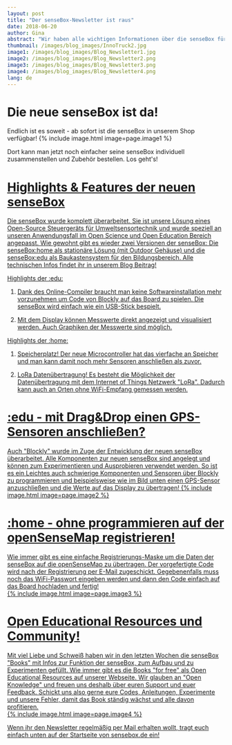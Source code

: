 ```yaml
---
layout: post
title: "Der senseBox-Newsletter ist raus"
date: 2018-06-20
author: Gina
abstract: "Wir haben alle wichtigen Informationen über die senseBox für euch übersichtlich in unserem Newsletter zusammengefasst."
thumbnail: /images/blog_images/InnoTruck2.jpg
image1: /images/blog_images/Blog_Newsletter1.jpg
image2: /images/blog_images/Blog_Newsletter2.png
image3: /images/blog_images/Blog_Newsletter3.png
image4: /images/blog_images/Blog_Newsletter4.png
lang: de
---
```

Die neue senseBox ist da!
============
Endlich ist es soweit - ab sofort ist die senseBox in unserem Shop verfügbar! 
{% include image.html image=page.image1 %}

Dort kann man jetzt noch einfacher seine senseBox individuell zusammenstellen und Zubehör bestellen. Los geht's! 
<a href="https://www.sensebox.kaufen/">


Highlights & Features der neuen senseBox
============
Die senseBox wurde komplett überarbeitet. Sie ist unsere Lösung eines Open-Source Steuergeräts für Umweltsensortechnik und wurde speziell an unseren Anwendungsfall im Open Science und Open Education Bereich angepasst. Wie gewohnt gibt es wieder zwei Versionen der senseBox: Die senseBox:home als stationäre Lösung (mit Outdoor Gehäuse) und die senseBox:edu als Baukastensystem für den Bildungsbereich. Alle technischen Infos findet ihr in unserem Blog Beitrag!

Highlights der :edu:
1. Dank des Online-Compiler braucht man keine Softwareinstallation mehr vorzunehmen um Code von Blockly auf das Board zu spielen. Die senseBox wird einfach wie ein USB-Stick bespielt.

2. Mit dem Display können Messwerte direkt angezeigt und visualisiert werden. Auch Graphiken der Messwerte sind möglich.

Highlights der :home:
1. Speicherplatz! Der neue Microcontroller hat das vierfache an Speicher und man kann damit noch mehr Sensoren anschließen als zuvor.

2. LoRa Datenübertragung! Es besteht die Möglichkeit der Datenübertragung mit dem Internet of Things Netzwerk "LoRa". Dadurch kann auch an Orten ohne WiFi-Empfang gemessen werden.

<a href="https://sensebox.de/blog/2018-03-06-senseBox_MCU">


:edu - mit Drag&Drop einen GPS-Sensoren anschließen?
============
Auch "Blockly" wurde im Zuge der Entwicklung der neuen senseBox überarbeitet. Alle Komponenten zur neuen senseBox sind angelegt und können zum Experimentieren und Ausprobieren verwendet werden. So ist es ein Leichtes auch schwierige Komponenten und Sensoren über Blockly zu programmieren und beispielsweise wie im Bild unten einen GPS-Sensor anzuschließen und die Werte auf das Display zu übertragen!
{% include image.html image=page.image2 %}


<a href="https://blockly.sensebox.de/ardublockly/?lang=de&board=sensebox-mcu">

:home - ohne programmieren auf der openSenseMap registrieren!
============
Wie immer gibt es eine einfache Registrierungs-Maske um die Daten der senseBox auf die openSenseMap zu übertragen. Der vorgefertigte Code wird nach der Registrierung per E-Mail zugeschickt. Gegebenenfalls muss noch das WiFi-Passwort eingeben  werden und dann den Code einfach auf das Board hochladen und fertig!   
{% include image.html image=page.image3 %}

<a href="https://opensensemap.org/">


Open Educational Resources und Community!
============
Mit viel Liebe und Schweiß haben wir in den letzten Wochen die senseBox "Books" mit Infos zur Funktion der senseBox, zum Aufbau und zu Experimenten gefüllt. Wie immer gibt es die Books "for free" als Open Educational Resources auf unserer Webseite. Wir glauben an "Open Knowledge" und freuen uns deshalb über euren Support und euer Feedback. Schickt uns also gerne eure Codes, Anleitungen, Experimente und unsere Fehler, damit das Book ständig wächst und alle davon profitieren.   
{% include image.html image=page.image4 %}

<a href="https://sensebox.de/de/books">

Wenn ihr den Newsletter regelmäßig per Mail erhalten wollt, tragt euch einfach unten auf der Startseite von sensebox.de ein!
